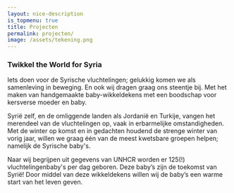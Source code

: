 ```yaml
---
layout: nice-description
is_topmenu: true
title: Projecten
permalink: projecten/
image: /assets/tekening.png
---
```


### Twikkel the World for Syria

 

Iets doen voor de Syrische vluchtelingen; gelukkig komen we als samenleving in beweging. En ook wij dragen graag ons 
steentje bij. Met het maken van handgemaakte baby-wikkeldekens met een boodschap voor kersverse moeder en baby.

 

Syrië zelf, en de omliggende landen als Jordanië en Turkije, vangen het merendeel van de vluchtelingen op, vaak in 
erbarmelijke omstandigheden. Met de winter op komst en in gedachten houdend de strenge winter van vorig jaar, willen we 
graag één van de meest kwetsbare groepen helpen; namelijk de Syrische baby's.

 

Naar wij begrijpen uit gegevens van UNHCR worden er 125(!) vluchtelingenbaby's per dag geboren. Deze baby’s zijn de 
toekomst van Syrië! Door middel van deze wikkeldekens willen wij de baby’s een warme start van het leven geven.
